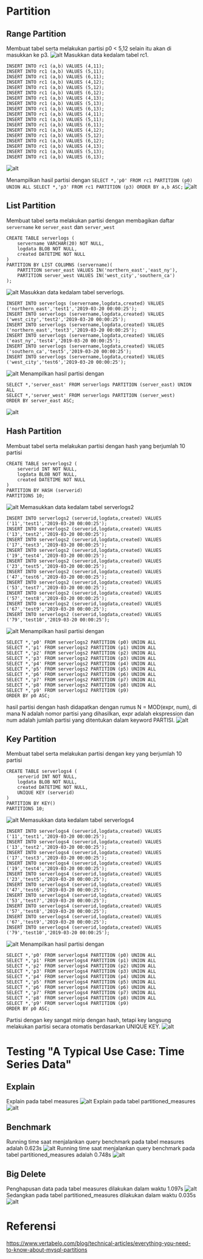# Partition
## Range Partition
Membuat tabel serta melakukan partisi p0 < 5,12 selain itu akan di masukkan ke p3.
![alt](https://github.com/trus25/Basis-Data-Terdistribusi/blob/master/Tugas-implementasi-partisi/Screenshoot/RangePartition1.JPG)
Masukkan data kedalam tabel rc1.
```
INSERT INTO rc1 (a,b) VALUES (4,11);
INSERT INTO rc1 (a,b) VALUES (5,11);
INSERT INTO rc1 (a,b) VALUES (6,11);
INSERT INTO rc1 (a,b) VALUES (4,12);
INSERT INTO rc1 (a,b) VALUES (5,12);
INSERT INTO rc1 (a,b) VALUES (6,12);
INSERT INTO rc1 (a,b) VALUES (4,13);
INSERT INTO rc1 (a,b) VALUES (5,13);
INSERT INTO rc1 (a,b) VALUES (6,13);
INSERT INTO rc1 (a,b) VALUES (4,11);
INSERT INTO rc1 (a,b) VALUES (5,11);
INSERT INTO rc1 (a,b) VALUES (6,11);
INSERT INTO rc1 (a,b) VALUES (4,12);
INSERT INTO rc1 (a,b) VALUES (5,12);
INSERT INTO rc1 (a,b) VALUES (6,12);
INSERT INTO rc1 (a,b) VALUES (4,13);
INSERT INTO rc1 (a,b) VALUES (5,13);
INSERT INTO rc1 (a,b) VALUES (6,13);
```
![alt](https://github.com/trus25/Basis-Data-Terdistribusi/blob/master/Tugas-implementasi-partisi/Screenshoot/RangePartitionInsert.JPG)

Menampilkan hasil partisi dengan ```SELECT *,'p0' FROM rc1 PARTITION (p0) UNION ALL SELECT *,'p3' FROM rc1 PARTITION (p3) ORDER BY a,b ASC;```
![alt](https://github.com/trus25/Basis-Data-Terdistribusi/blob/master/Tugas-implementasi-partisi/Screenshoot/RangePartitionSelect.JPG)

## List Partition
Membuat tabel serta melakukan partisi dengan membagikan daftar ```servername``` ke ```server_east``` dan ```server_west```
```
CREATE TABLE serverlogs (
    servername VARCHAR(20) NOT NULL, 
    logdata BLOB NOT NULL,
    created DATETIME NOT NULL
)
PARTITION BY LIST COLUMNS (servername)(
    PARTITION server_east VALUES IN('northern_east','east_ny'),
    PARTITION server_west VALUES IN('west_city','southern_ca')
);
```
![alt](https://github.com/trus25/Basis-Data-Terdistribusi/blob/master/Tugas-implementasi-partisi/Screenshoot/ListPartition1.JPG)
Masukkan data kedalam tabel serverlogs.
```
INSERT INTO serverlogs (servername,logdata,created) VALUES ('northern_east','test1','2019-03-20 00:00:25');
INSERT INTO serverlogs (servername,logdata,created) VALUES ('west_city','test2','2019-03-20 00:00:25');
INSERT INTO serverlogs (servername,logdata,created) VALUES ('northern_east','test3','2019-03-20 00:00:25');
INSERT INTO serverlogs (servername,logdata,created) VALUES ('east_ny','test4','2019-03-20 00:00:25');
INSERT INTO serverlogs (servername,logdata,created) VALUES ('southern_ca','test5','2019-03-20 00:00:25');
INSERT INTO serverlogs (servername,logdata,created) VALUES ('west_city','test6','2019-03-20 00:00:25');
```
![alt](https://github.com/trus25/Basis-Data-Terdistribusi/blob/master/Tugas-implementasi-partisi/Screenshoot/ListPartitionInsert.JPG)
Menampilkan hasil partisi dengan
```
SELECT *,'server_east' FROM serverlogs PARTITION (server_east) UNION ALL 
SELECT *,'server_west' FROM serverlogs PARTITION (server_west) 
ORDER BY server_east ASC;
```
![alt](https://github.com/trus25/Basis-Data-Terdistribusi/blob/master/Tugas-implementasi-partisi/Screenshoot/ListPartitionSelect.JPG)

## Hash Partition
Membuat tabel serta melakukan partisi dengan hash yang berjumlah 10 partisi
```
CREATE TABLE serverlogs2 (
    serverid INT NOT NULL, 
    logdata BLOB NOT NULL,
    created DATETIME NOT NULL
)
PARTITION BY HASH (serverid)
PARTITIONS 10;
```
![alt](https://github.com/trus25/Basis-Data-Terdistribusi/blob/master/Tugas-implementasi-partisi/Screenshoot/HashPartition1.JPG)
Memasukkan data kedalam tabel serverlogs2
```
INSERT INTO serverlogs2 (serverid,logdata,created) VALUES ('11','test1','2019-03-20 00:00:25');
INSERT INTO serverlogs2 (serverid,logdata,created) VALUES ('13','test2','2019-03-20 00:00:25');
INSERT INTO serverlogs2 (serverid,logdata,created) VALUES ('17','test3','2019-03-20 00:00:25');
INSERT INTO serverlogs2 (serverid,logdata,created) VALUES ('19','test4','2019-03-20 00:00:25');
INSERT INTO serverlogs2 (serverid,logdata,created) VALUES ('23','test5','2019-03-20 00:00:25');
INSERT INTO serverlogs2 (serverid,logdata,created) VALUES ('47','test6','2019-03-20 00:00:25');
INSERT INTO serverlogs2 (serverid,logdata,created) VALUES ('53','test7','2019-03-20 00:00:25');
INSERT INTO serverlogs2 (serverid,logdata,created) VALUES ('57','test8','2019-03-20 00:00:25');
INSERT INTO serverlogs2 (serverid,logdata,created) VALUES ('67','test9','2019-03-20 00:00:25');
INSERT INTO serverlogs2 (serverid,logdata,created) VALUES ('79','test10','2019-03-20 00:00:25');
```
![alt](https://github.com/trus25/Basis-Data-Terdistribusi/blob/master/Tugas-implementasi-partisi/Screenshoot/HashPartitionInsert.JPG)
Menampilkan hasil partisi dengan
```
SELECT *,'p0' FROM serverlogs2 PARTITION (p0) UNION ALL 
SELECT *,'p1' FROM serverlogs2 PARTITION (p1) UNION ALL
SELECT *,'p2' FROM serverlogs2 PARTITION (p2) UNION ALL 
SELECT *,'p3' FROM serverlogs2 PARTITION (p3) UNION ALL
SELECT *,'p4' FROM serverlogs2 PARTITION (p4) UNION ALL 
SELECT *,'p5' FROM serverlogs2 PARTITION (p5) UNION ALL
SELECT *,'p6' FROM serverlogs2 PARTITION (p6) UNION ALL 
SELECT *,'p7' FROM serverlogs2 PARTITION (p7) UNION ALL
SELECT *,'p8' FROM serverlogs2 PARTITION (p8) UNION ALL 
SELECT *,'p9' FROM serverlogs2 PARTITION (p9)
ORDER BY p0 ASC;
```
hasil partisi dengan hash didapatkan dengan rumus N = MOD(expr, num), di mana N adalah nomor partisi yang dihasilkan, expr adalah ekspression dan num adalah jumlah partisi yang ditentukan dalam keyword PARTISI.
![alt](https://github.com/trus25/Basis-Data-Terdistribusi/blob/master/Tugas-implementasi-partisi/Screenshoot/HashPartitionSelect.JPG)

## Key Partition
Membuat tabel serta melakukan partisi dengan key yang berjumlah 10 partisi
```
CREATE TABLE serverlogs4 (
    serverid INT NOT NULL, 
    logdata BLOB NOT NULL,
    created DATETIME NOT NULL,
    UNIQUE KEY (serverid)
)
PARTITION BY KEY()
PARTITIONS 10;
```
![alt](https://github.com/trus25/Basis-Data-Terdistribusi/blob/master/Tugas-implementasi-partisi/Screenshoot/KeyPartition1.JPG)
Memasukkan data kedalam tabel serverlogs4
```
INSERT INTO serverlogs4 (serverid,logdata,created) VALUES ('11','test1','2019-03-20 00:00:25');
INSERT INTO serverlogs4 (serverid,logdata,created) VALUES ('13','test2','2019-03-20 00:00:25');
INSERT INTO serverlogs4 (serverid,logdata,created) VALUES ('17','test3','2019-03-20 00:00:25');
INSERT INTO serverlogs4 (serverid,logdata,created) VALUES ('19','test4','2019-03-20 00:00:25');
INSERT INTO serverlogs4 (serverid,logdata,created) VALUES ('23','test5','2019-03-20 00:00:25');
INSERT INTO serverlogs4 (serverid,logdata,created) VALUES ('47','test6','2019-03-20 00:00:25');
INSERT INTO serverlogs4 (serverid,logdata,created) VALUES ('53','test7','2019-03-20 00:00:25');
INSERT INTO serverlogs4 (serverid,logdata,created) VALUES ('57','test8','2019-03-20 00:00:25');
INSERT INTO serverlogs4 (serverid,logdata,created) VALUES ('67','test9','2019-03-20 00:00:25');
INSERT INTO serverlogs4 (serverid,logdata,created) VALUES ('79','test10','2019-03-20 00:00:25');
```
![alt](https://github.com/trus25/Basis-Data-Terdistribusi/blob/master/Tugas-implementasi-partisi/Screenshoot/KeyPartitionInsert.JPG)
Menampilkan hasil partisi dengan
```
SELECT *,'p0' FROM serverlogs4 PARTITION (p0) UNION ALL 
SELECT *,'p1' FROM serverlogs4 PARTITION (p1) UNION ALL
SELECT *,'p2' FROM serverlogs4 PARTITION (p2) UNION ALL 
SELECT *,'p3' FROM serverlogs4 PARTITION (p3) UNION ALL
SELECT *,'p4' FROM serverlogs4 PARTITION (p4) UNION ALL 
SELECT *,'p5' FROM serverlogs4 PARTITION (p5) UNION ALL
SELECT *,'p6' FROM serverlogs4 PARTITION (p6) UNION ALL 
SELECT *,'p7' FROM serverlogs4 PARTITION (p7) UNION ALL
SELECT *,'p8' FROM serverlogs4 PARTITION (p8) UNION ALL 
SELECT *,'p9' FROM serverlogs4 PARTITION (p9)
ORDER BY p0 ASC;
```
Partisi dengan key sangat mirip dengan hash, tetapi key langsung melakukan partisi secara otomatis berdasarkan UNIQUE KEY.
![alt](https://github.com/trus25/Basis-Data-Terdistribusi/blob/master/Tugas-implementasi-partisi/Screenshoot/KeyPartitionSelect.JPG)

# Testing "A Typical Use Case: Time Series Data"
## Explain
Explain pada tabel measures
![alt](https://github.com/trus25/Basis-Data-Terdistribusi/blob/master/Tugas-implementasi-partisi/Screenshoot/Explain1.JPG)
Explain pada tabel partitioned_measures
![alt](https://github.com/trus25/Basis-Data-Terdistribusi/blob/master/Tugas-implementasi-partisi/Screenshoot/Explain2.JPG)
## Benchmark
Running time saat menjalankan query benchmark pada tabel measures adalah 0.623s
![alt](https://github.com/trus25/Basis-Data-Terdistribusi/blob/master/Tugas-implementasi-partisi/Screenshoot/Benchmark1.JPG)
Running time saat menjalankan query benchmark pada tabel partitioned_measures adalah 0.748s
![alt](https://github.com/trus25/Basis-Data-Terdistribusi/blob/master/Tugas-implementasi-partisi/Screenshoot/Benchmark2.JPG)
## Big Delete
Penghapusan data pada tabel measures dilakukan dalam waktu 1.097s
![alt](https://github.com/trus25/Basis-Data-Terdistribusi/blob/master/Tugas-implementasi-partisi/Screenshoot/BigDelete1.JPG)
Sedangkan pada tabel partitioned_measures dilakukan dalam waktu 0.035s
![alt](https://github.com/trus25/Basis-Data-Terdistribusi/blob/master/Tugas-implementasi-partisi/Screenshoot/BigDelete2.JPG)

# Referensi
https://www.vertabelo.com/blog/technical-articles/everything-you-need-to-know-about-mysql-partitions
